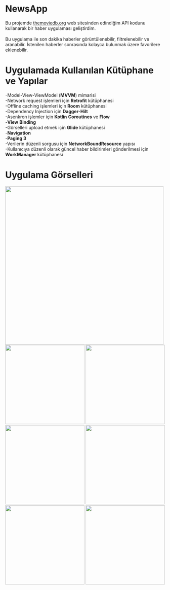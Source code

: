 # NewsApp

Bu projemde [themoviedb.org](https://www.newsapi.org) web sitesinden edindiğim API kodunu kullanarak bir haber uygulaması geliştirdim. </br></br>
Bu uygulama ile son dakika haberler görüntülenebilir, filtrelenebilir ve aranabilir. İstenilen haberler sonrasında kolayca bulunmak üzere favorilere eklenebilir. 

# Uygulamada Kullanılan Kütüphane ve Yapılar

-Model-View-ViewModel (**MVVM**) mimarisi </br>
-Network request işlemleri için **Retrofit** kütüphanesi </br>
-Offline caching işlemleri için **Room** kütüphanesi </br>
-Dependency Injection için **Dagger-Hilt** </br>
-Asenkron işlemler için **Kotlin** **Coroutines** ve **Flow** </br>
-**View** **Binding** </br>
-Görselleri upload etmek için **Glide** kütüphanesi </br>
-**Navigation** </br>
-**Paging 3** </br>
-Verilerin düzenli sorgusu için **NetworkBoundResource** yapısı </br>
-Kullanıcıya düzenli olarak güncel haber bildirimleri gönderilmesi için **WorkManager** kütüphanesi

# Uygulama Görselleri

<img src="https://user-images.githubusercontent.com/68744101/124362331-df73f880-dc3c-11eb-9ba3-81e5a9683e66.png" width="500">
<img src="https://user-images.githubusercontent.com/68744101/124362354-fdd9f400-dc3c-11eb-947e-511eaefe62d1.png" width="250">
<img src="https://user-images.githubusercontent.com/68744101/124362363-08948900-dc3d-11eb-9985-91c51c9c8852.png" width="250">
<img src="https://user-images.githubusercontent.com/68744101/124362372-134f1e00-dc3d-11eb-9ad4-9ee6667615d5.png" width="250">
<img src="https://user-images.githubusercontent.com/68744101/124362374-13e7b480-dc3d-11eb-9d0c-685c927a1177.png" width="250">
<img src="https://user-images.githubusercontent.com/68744101/124362375-14804b00-dc3d-11eb-8e11-70241fd6f61c.png" width="250">
<img src="https://user-images.githubusercontent.com/68744101/124362395-2b26a200-dc3d-11eb-82a8-e81b09a84826.png" width="250">
